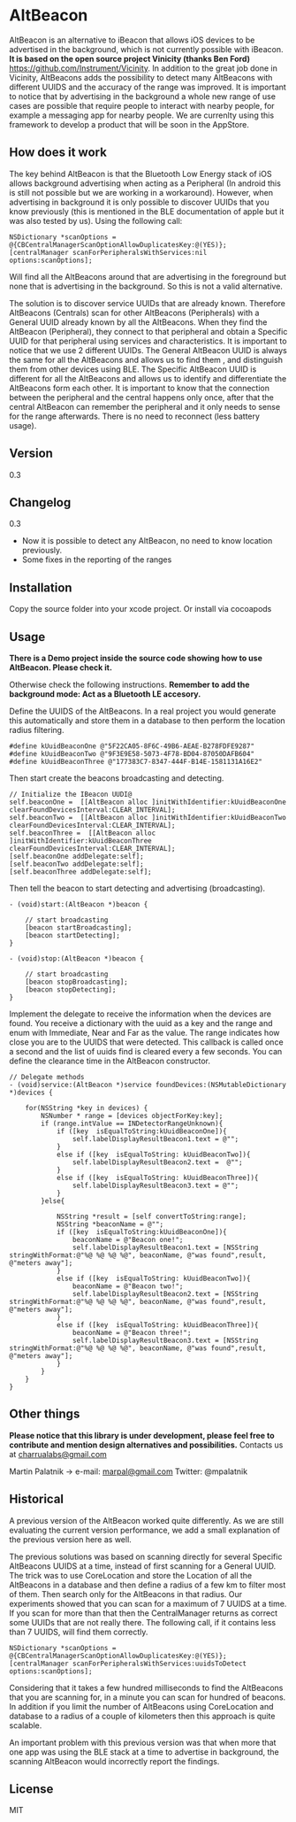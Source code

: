 AltBeacon
=========

AltBeacon is an alternative to iBeacon that allows iOS devices to be advertised in the background, which is not currently possible with iBeacon. **It is based on the open source project Vinicity (thanks Ben Ford)** https://github.com/Instrument/Vicinity. In addition to the great job done in Vicinity, AltBeacons adds the possibility to detect many AltBeacons with different UUIDS and the accuracy of the range was improved. It is important to notice that by advertising in the background a whole new range of use cases are possible that require people to interact with nearby people, for example a messaging app for nearby people. We are currenlty using this framework to develop a product that will be soon in the AppStore. 


How does it work
----

The key behind AltBeacon is that the Bluetooth Low Energy stack of iOS allows background advertising when acting as a Peripheral (In android this is still not possible but we are working in a workaround). However, when advertising in background it is only possible to discover UUIDs that you know previously (this is mentioned in the BLE documentation of apple but it was also tested by us). Using the following call:

    NSDictionary *scanOptions = @{CBCentralManagerScanOptionAllowDuplicatesKey:@(YES)};
    [centralManager scanForPeripheralsWithServices:nil options:scanOptions];

Will find all the AltBeacons around that are advertising in the foreground but none that is advertising in the background. So this is not a valid alternative. 

The solution is to discover service UUIDs that are already known. Therefore AltBeacons (Centrals) scan for other AltBeacons (Peripherals) with a General UUID already known by all the AltBeacons. When they find the AltBeacon (Peripheral), they connect to that peripheral and obtain a Specific UUID for that peripheral using services and characteristics. It is important to notice that we use 2 different UUIDs. The General AltBeacon UUID is always the same for all the AltBeacons and allows us to find them , and distinguish them from other devices using BLE. The Specific AltBeacon UUID is different for all the AltBeacons and allows us to identify and differentiate the AltBeacons form each other. It is important to know that the connection between the peripheral and the central happens only once, after that the central AltBeacon can remember the peripheral and it only needs to sense for the range afterwards. There is no need to reconnect (less battery usage).  


Version
----

0.3

Changelog
----

0.3 
- Now it is possible to detect any AltBeacon, no need to know location previously.
- Some fixes in the reporting of the ranges


Installation
----

Copy the source folder into your xcode project. Or install via cocoapods

Usage
----

**There is a Demo project inside the source code showing how to use AltBeacon. Please check it.**

Otherwise check the following instructions. **Remember to add the background mode: Act as a Bluetooth LE accesory.**

Define the UUIDS of the AltBeacons. In a real project you would generate this automatically and store them in a database to then perform the location radius filtering. 

    #define kUuidBeaconOne @"5F22CA05-8F6C-49B6-AEAE-B278FDFE9287"
    #define kUuidBeaconTwo @"9F3E9E58-5073-4F78-BD04-87050DAFB604"
    #define kUuidBeaconThree @"177383C7-8347-444F-B14E-1581131A16E2"


Then start create the beacons broadcasting and detecting. 

    // Initialize the IBeacon UUDI@
    self.beaconOne =  [[AltBeacon alloc ]initWithIdentifier:kUuidBeaconOne clearFoundDevicesInterval:CLEAR_INTERVAL];
    self.beaconTwo =  [[AltBeacon alloc ]initWithIdentifier:kUuidBeaconTwo clearFoundDevicesInterval:CLEAR_INTERVAL];
    self.beaconThree =  [[AltBeacon alloc ]initWithIdentifier:kUuidBeaconThree clearFoundDevicesInterval:CLEAR_INTERVAL];
    [self.beaconOne addDelegate:self];
    [self.beaconTwo addDelegate:self];
    [self.beaconThree addDelegate:self];

Then tell the beacon to start detecting and advertising (broadcasting). 

    - (void)start:(AltBeacon *)beacon {

        // start broadcasting
        [beacon startBroadcasting];
        [beacon startDetecting];
    }

    - (void)stop:(AltBeacon *)beacon {
        
        // start broadcasting
        [beacon stopBroadcasting];
        [beacon stopDetecting];
    }

    
Implement the delegate to receive the information when the devices are found. You receive a dictionary with the uuid as a key and the range and enum with Immediate, Near and Far as the value. The range indicates how close you are to the UUIDS that were detected. This callback is called once a second and the list of uuids find is cleared every a few seconds. You can define the clearance time in the AltBeacon constructor. 

    // Delegate methods
    - (void)service:(AltBeacon *)service foundDevices:(NSMutableDictionary *)devices {

        for(NSString *key in devices) {
            NSNumber * range = [devices objectForKey:key];
            if (range.intValue == INDetectorRangeUnknown){
                if ([key  isEqualToString:kUuidBeaconOne]){
                    self.labelDisplayResultBeacon1.text = @"";
                }
                else if ([key  isEqualToString: kUuidBeaconTwo]){
                    self.labelDisplayResultBeacon2.text =  @"";
                }
                else if ([key  isEqualToString: kUuidBeaconThree]){
                    self.labelDisplayResultBeacon3.text = @"";
                }
            }else{

                NSString *result = [self convertToString:range];
                NSString *beaconName = @"";
                if ([key  isEqualToString:kUuidBeaconOne]){
                    beaconName = @"Beacon one!";
                    self.labelDisplayResultBeacon1.text = [NSString stringWithFormat:@"%@ %@ %@ %@", beaconName, @"was found",result, @"meters away"];
                }
                else if ([key  isEqualToString: kUuidBeaconTwo]){
                    beaconName = @"Beacon two!";
                    self.labelDisplayResultBeacon2.text = [NSString stringWithFormat:@"%@ %@ %@ %@", beaconName, @"was found",result, @"meters away"];
                }
                else if ([key  isEqualToString: kUuidBeaconThree]){
                    beaconName = @"Beacon three!";
                    self.labelDisplayResultBeacon3.text = [NSString stringWithFormat:@"%@ %@ %@ %@", beaconName, @"was found",result, @"meters away"];
                }
            }
        }
    }

Other things
----
**Please notice that this library is under development, please feel free to contribute and mention design alternatives and possibilities.** Contacts us at charrualabs@gmail.com

Martin Palatnik -> 
e-mail:  marpal@gmail.com
Twitter: @mpalatnik

Historical
----
A previous version of the AltBeacon worked quite differently. As we are still evaluating the current version performance, we add a small explanation of the previous version here as well. 

The previous solutions was based on scanning directly for several Specific AltBeacons UUIDS at a time, instead of first scanning for a General UUID.  The trick was to use CoreLocation and store the Location of all the AltBeacons in a database and then define a radius of a few km to filter most of them. Then search only for the AltBeacons in that radius. Our experiments showed that you can scan for a maximum of 7 UUIDS at a time. If you scan for more than that then the CentralManager returns as correct some UUIDs that are not really there. The following call, if it contains less than 7 UUIDS, will find them correctly.

    NSDictionary *scanOptions = @{CBCentralManagerScanOptionAllowDuplicatesKey:@(YES)};
    [centralManager scanForPeripheralsWithServices:uuidsToDetect options:scanOptions];

Considering that it takes a few hundred milliseconds to find the AltBeacons that you are scanning for, in a minute you can scan for hundred of beacons. In addition if you limit the number of AltBeacons using CoreLocation and database to a radius of a couple of kilometers then this approach is quite scalable.

An important problem with this previous version was that when more that one app was using the BLE stack at a time to advertise in background, the scanning AltBeacon would incorrectly report the findings. 

License
----

MIT

    